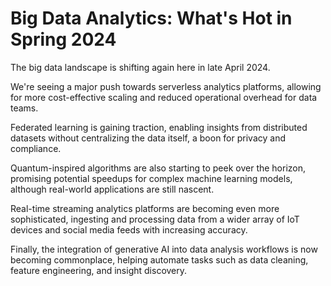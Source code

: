 # Big Data Analytics: What's Hot in Spring 2024

The big data landscape is shifting again here in late April 2024.

We're seeing a major push towards serverless analytics platforms, allowing for more cost-effective scaling and reduced operational overhead for data teams.

Federated learning is gaining traction, enabling insights from distributed datasets without centralizing the data itself, a boon for privacy and compliance.

Quantum-inspired algorithms are also starting to peek over the horizon, promising potential speedups for complex machine learning models, although real-world applications are still nascent.

Real-time streaming analytics platforms are becoming even more sophisticated, ingesting and processing data from a wider array of IoT devices and social media feeds with increasing accuracy.

Finally, the integration of generative AI into data analysis workflows is now becoming commonplace, helping automate tasks such as data cleaning, feature engineering, and insight discovery.
